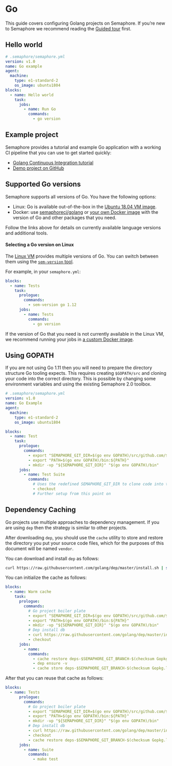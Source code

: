 # Go

This guide covers configuring Golang projects on Semaphore.
If you’re new to Semaphore we recommend reading the
[Guided tour](https://docs.semaphoreci.com/article/77-getting-started) first.

## Hello world

```yaml
# .semaphore/semaphore.yml
version: v1.0
name: Go example
agent:
  machine:
    type: e1-standard-2
    os_image: ubuntu1804
blocks:
  - name: Hello world
    task:
      jobs:
        - name: Run Go
          commands:
            - go version
```

## Example project

Semaphore provides a tutorial and example Go application with a working
CI pipeline that you can use to get started quickly:

- [Golang Continuous Integration tutorial][go-tutorial]
- [Demo project on GitHub][go-demo-project]

## Supported Go versions

Semaphore supports all versions of Go. You have the following options:

- Linux: Go is available out-of-the-box in the [Ubuntu 18.04 VM image][ubuntu-go].
- Docker: use [semaphoreci/golang][go-docker-image] or
  [your own Docker image][docker-env] with the version of Go and other
  packages that you need.

Follow the links above for details on currently available language versions and
additional tools.

#### Selecting a Go version on Linux

The [Linux VM][ubuntu1804] provides multiple versions of Go.
You can switch between them using the [`sem-version` tool][sem-version].

For example, in your `semaphore.yml`:

``` yaml
blocks:
  - name: Tests
    task:
      prologue:
        commands:
          - sem-version go 1.12
      jobs:
        - name: Tests
          commands:
            - go version
```

If the version of Go that you need is not currently available in the Linux VM,
we recommend running your jobs in [a custom Docker image][docker-env].

## Using GOPATH

If you are not using Go 1.11 then you will need to prepare the directory
structure Go tooling expects. This requires creating `$GOPATH/src` and
cloning your code into the correct directory. This is possible by changing some
environment variables and using the existing Semaphore 2.0 toolbox.

``` yaml
# .semaphore/semaphore.yml
version: v1.0
name: Go Example
agent:
  machine:
    type: e1-standard-2
    os_image: ubuntu1804

blocks:
  - name: Test
    task:
      prologue:
        commands:
          - export "SEMAPHORE_GIT_DIR=$(go env GOPATH)/src/github.com/${SEMAPHORE_PROJECT_NAME}"
          - export "PATH=$(go env GOPATH)/bin:${PATH}"
          - mkdir -vp "${SEMAPHORE_GIT_DIR}" "$(go env GOPATH)/bin"
      jobs:
        - name: Test Suite
          commands:
            # Uses the redefined SEMAPHORE_GIT_DIR to clone code into the correct directory
            - checkout
            # Further setup from this point on
```

## Dependency Caching

Go projects use multiple approaches to dependency management. If you are using
`dep` then the strategy is similar to other projects.

After downloading `dep`, you should use the `cache` utility to store and
restore the directory you put your source code files, which for the purposes
of this document will be named `vendor`.

You can download and install `dep` as follows:

``` bash
curl https://raw.githubusercontent.com/golang/dep/master/install.sh | sh
```

You can initialize the cache as follows:

``` yaml
blocks:
  - name: Warm cache
    task:
      prologue:
        commands:
          # Go project boiler plate
          - export "SEMAPHORE_GIT_DIR=$(go env GOPATH)/src/github.com/${SEMAPHORE_PROJECT_NAME}"
          - export "PATH=$(go env GOPATH)/bin:${PATH}"
          - mkdir -vp "${SEMAPHORE_GIT_DIR}" "$(go env GOPATH)/bin"
          # Dep install db
          - curl https://raw.githubusercontent.com/golang/dep/master/install.sh | sh
          - checkout
      jobs:
        - name:
          commands:
            - cache restore deps-$SEMAPHORE_GIT_BRANCH-$(checksum Gopkg.lock),deps-$SEMAPHORE_GIT_BRANCH,deps-master
            - dep ensure -v
            - cache store deps-$SEMAPHORE_GIT_BRANCH-$(checksum Gopkg.lock) vendor
```

After that you can reuse that cache as follows:

``` yaml
blocks:
  - name: Tests
      prologue:
        commands:
          # Go project boiler plate
          - export "SEMAPHORE_GIT_DIR=$(go env GOPATH)/src/github.com/${SEMAPHORE_PROJECT_NAME}"
          - export "PATH=$(go env GOPATH)/bin:${PATH}"
          - mkdir -vp "${SEMAPHORE_GIT_DIR}" "$(go env GOPATH)/bin"
          # Dep install db
          - curl https://raw.githubusercontent.com/golang/dep/master/install.sh | sh
          - checkout
          - cache restore deps-$SEMAPHORE_GIT_BRANCH-$(checksum Gopkg.lock),deps-$SEMAPHORE_GIT_BRANCH,deps-master
      jobs:
        - name: Suite
          commands:
            - make test
```

[ubuntu-go]: https://docs.semaphoreci.com/article/32-ubuntu-1804-image#go
[ubuntu1804]: https://docs.semaphoreci.com/article/32-ubuntu-1804-image
[go-tutorial]: https://docs.semaphoreci.com/article/115-golang-continuous-integration
[go-demo-project]: https://github.com/semaphoreci-demos/semaphore-demo-go
[go-docker-image]: https://hub.docker.com/r/semaphoreci/golang
[docker-env]: https://docs.semaphoreci.com/article/127-custom-ci-cd-environment-with-docker
[sem-version]: https://docs.semaphoreci.com/article/131-sem-version-managing-language-version-on-linux
